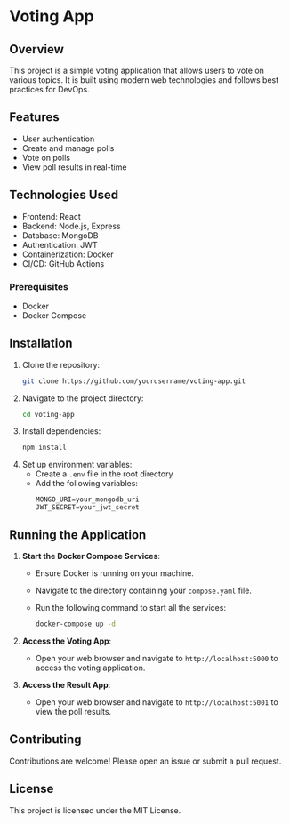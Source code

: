 # Voting App

## Overview

This project is a simple voting application that allows users to vote on various topics. It is built using modern web technologies and follows best practices for DevOps.

## Features

- User authentication
- Create and manage polls
- Vote on polls
- View poll results in real-time

## Technologies Used

- Frontend: React
- Backend: Node.js, Express
- Database: MongoDB
- Authentication: JWT
- Containerization: Docker
- CI/CD: GitHub Actions

### Prerequisites

- Docker
- Docker Compose

## Installation

1. Clone the repository:
   ```bash
   git clone https://github.com/yourusername/voting-app.git
   ```
2. Navigate to the project directory:
   ```bash
   cd voting-app
   ```
3. Install dependencies:
   ```bash
   npm install
   ```
4. Set up environment variables:
   - Create a `.env` file in the root directory
   - Add the following variables:
     ```
     MONGO_URI=your_mongodb_uri
     JWT_SECRET=your_jwt_secret
     ```

## Running the Application

1. **Start the Docker Compose Services**:

   - Ensure Docker is running on your machine.
   - Navigate to the directory containing your `compose.yaml` file.
   - Run the following command to start all the services:

     ```sh
     docker-compose up -d
     ```

2. **Access the Voting App**:

   - Open your web browser and navigate to `http://localhost:5000` to access the voting application.

3. **Access the Result App**:
   - Open your web browser and navigate to `http://localhost:5001` to view the poll results.

## Contributing

Contributions are welcome! Please open an issue or submit a pull request.

## License

This project is licensed under the MIT License.

